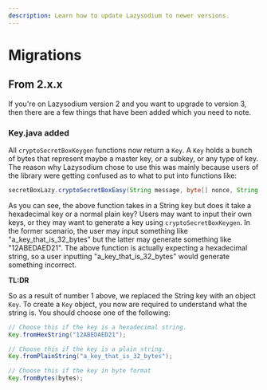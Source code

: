 ```yaml
---
description: Learn how to update Lazysodium to newer versions.
---
```


# Migrations

## From 2.x.x

If you're on Lazysodium version 2 and you want to upgrade to version 3, then there are a few things that have been added which you need to note.

### Key.java added

All `cryptoSecretBoxKeygen` functions now return a `Key`. A `Key` holds a bunch of bytes that represent maybe a master key, or a subkey, or any type of key. The reason why Lazysodium chose to use this was mainly because users of the library were getting confused as to what to put into functions like:

```java
secretBoxLazy.cryptoSecretBoxEasy(String message, byte[] nonce, String key);
```

 As you can see, the above function takes in a String key but does it take a hexadecimal key or a normal plain key? Users may want to input their own keys, or they may want to generate a key using `cryptoSecretBoxKeygen`. In the former scenario, the user may input something like "a\_key\_that\_is\_32\_bytes" but the latter may generate something like "12ABEDAED21". The above function is actually expecting a hexadecimal string, so a user inputting "a\_key\_that\_is\_32\_bytes" would generate something incorrect.

**TL:DR**

So as a result of number 1 above, we replaced the String key with an object `Key`. To create a `Key` object, you now are required to understand what the string is. You should choose one of the following:

```java
// Choose this if the key is a hexadecimal string.
Key.fromHexString("12ABEDAED21");

// Choose this if the key is a plain string.
Key.fromPlainString("a_key_that_is_32_bytes");

// Choose this if the key in byte format
Key.fromBytes(bytes);
```


